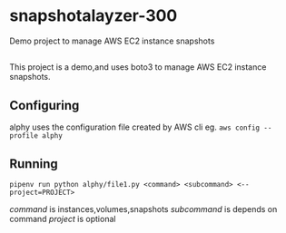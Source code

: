 # snapshotalayzer-300
Demo project to manage AWS EC2 instance snapshots

##
This project is a demo,and uses boto3 to manage AWS EC2 instance snapshots.

## Configuring

alphy uses the configuration file created by AWS cli eg.
`aws config --profile alphy`

## Running

`pipenv run python alphy/file1.py <command> <subcommand> <--project=PROJECT>`

*command* is instances,volumes,snapshots
*subcommand* is depends on command
*project* is optional
